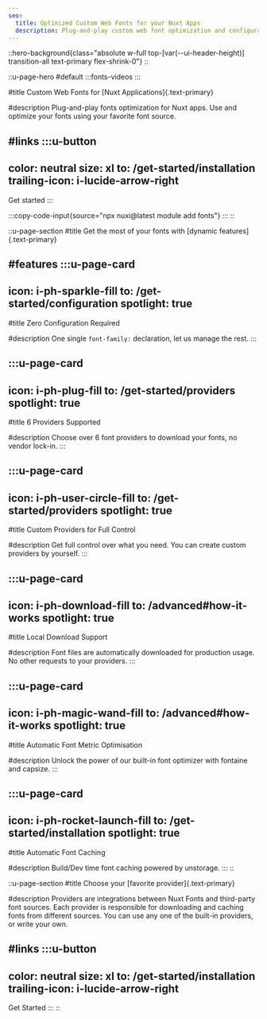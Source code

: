 ```yaml
---
seo:
  title: Optimized Custom Web Fonts for your Nuxt Apps
  description: Plug-and-play custom web font optimization and configuration for Nuxt apps. Use and optimize your fonts using your favorite font source.
---
```


::hero-background{class="absolute w-full top-[var(--ui-header-height)] transition-all text-primary flex-shrink-0"}
::

::u-page-hero
#default
:::fonts-videos
:::

#title
Custom Web Fonts for [Nuxt Applications]{.text-primary}

#description
Plug-and-play fonts optimization for Nuxt apps. Use and optimize your fonts using your favorite font source.

#links
  :::u-button
  ---
  color: neutral
  size: xl
  to: /get-started/installation
  trailing-icon: i-lucide-arrow-right
  ---
  Get started
  :::

  :::copy-code-input{source="npx nuxi@latest module add fonts"}
  :::
::

::u-page-section
#title
Get the most of your fonts with [dynamic features]{.text-primary}

#features
  :::u-page-card
  ---
  icon: i-ph-sparkle-fill
  to: /get-started/configuration
  spotlight: true
  ---
  #title
  Zero Configuration Required
  
  #description
  One single `font-family:` declaration, let us manage the rest.
  :::

  :::u-page-card
  ---
  icon: i-ph-plug-fill
  to: /get-started/providers
  spotlight: true
  ---
  #title
  6 Providers Supported
  
  #description
  Choose over 6 font providers to download your fonts, no vendor lock-in.
  :::

  :::u-page-card
  ---
  icon: i-ph-user-circle-fill
  to: /get-started/providers
  spotlight: true
  ---
  #title
  Custom Providers for Full Control
  
  #description
  Get full control over what you need. You can create custom providers by yourself.
  :::

  :::u-page-card
  ---
  icon: i-ph-download-fill
  to: /advanced#how-it-works
  spotlight: true
  ---
  #title
  Local Download Support
  
  #description
  Font files are automatically downloaded for production usage. No other requests to your providers.
  :::

  :::u-page-card
  ---
  icon: i-ph-magic-wand-fill
  to: /advanced#how-it-works
  spotlight: true
  ---
  #title
  Automatic Font Metric Optimisation
  
  #description
  Unlock the power of our built-in font optimizer with fontaine and capsize.
  :::

  :::u-page-card
  ---
  icon: i-ph-rocket-launch-fill
  to: /get-started/installation
  spotlight: true
  ---
  #title
  Automatic Font Caching
  
  #description
  Build/Dev time font caching powered by unstorage.
  :::
::

::u-page-section
#title
Choose your [favorite provider]{.text-primary}

#description
Providers are integrations between Nuxt Fonts and third-party font sources. Each provider is responsible for downloading and caching fonts from different sources. You can use any one of the built-in providers, or write your own.

#links
  :::u-button
  ---
  color: neutral
  size: xl
  to: /get-started/installation
  trailing-icon: i-lucide-arrow-right
  ---
  Get Started
  :::
::
